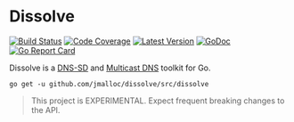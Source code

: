 # Dissolve

[![Build Status](http://img.shields.io/travis/jmalloc/dissolve/master.svg)](https://travis-ci.org/jmalloc/dissolve)
[![Code Coverage](https://img.shields.io/codecov/c/github/jmalloc/dissolve/master.svg)](https://codecov.io/github/jmalloc/dissolve)
[![Latest Version](https://img.shields.io/github/tag/jmalloc/dissolve.svg?label=semver)](https://semver.org)
[![GoDoc](https://godoc.org/github.com/jmalloc/dissolve?status.svg)](https://godoc.org/github.com/jmalloc/dissolve/src/dissolve)
[![Go Report Card](https://goreportcard.com/badge/github.com/jmalloc/dissolve)](https://goreportcard.com/report/github.com/jmalloc/dissolve)

Dissolve is a [DNS-SD](https://tools.ietf.org/html/rfc6763) and
[Multicast DNS](https://tools.ietf.org/html/rfc6762) toolkit for Go.

    go get -u github.com/jmalloc/dissolve/src/dissolve

> This project is EXPERIMENTAL. Expect frequent breaking changes to the API.
